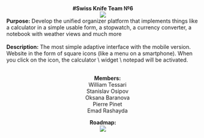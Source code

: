 <div align="center"><b>#Swiss Knife Team №6</b><br>
<img src="https://github.com/itmo-wad/Swiss-knife/blob/master/swiss-army-icon.jpg"><br>
</div>
<div align="left"><b>Purpose:</b> Develop the unified organizer platform that implements things like a calculator in a simple usable form, a stopwatch, a currency converter, a notebook with weather views and much more<br><br>
<b>Description:</b> The most simple adaptive interface with the mobile version. Website in the form of square icons (like a menu on a smartphone). When you click on the icon, the calculator \ widget \ notepad will be activated.<br><br>
</div>
<div align="center">
  <ul><b>Members:</b><br>
  William Tessari<br>
  Stanislav Osipov<br>
  Oksana Baranova<br>
  Pierre Pinet<br>
  Emad Rashayda
 </ul>
  <b>Roadmap:</b><br>
 <img src="https://github.com/itmo-wad/Swiss-knife/blob/master/RoadMap.png">
</div>
